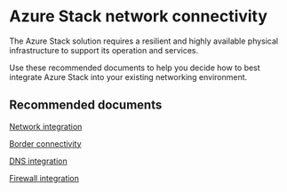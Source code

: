 <properties
    pageTitle="Azure Stack network connectivity "
    description=""
    service="microsoft.azurestack"
    resource="azurestack"
    authors=""
    displayOrder=""
    selfHelpType="generic"
    supportTopicIds="32567928"
    resourceTags=""
    productPesIds="16226"
    cloudEnvironments="public"
/>

# Azure Stack network connectivity
The Azure Stack solution requires a resilient and highly available physical infrastructure to support its operation and services.<br>

Use these recommended documents to help you decide how to best integrate Azure Stack into your existing networking environment.<br>


## **Recommended documents**

[Network integration](https://docs.microsoft.com/azure/azure-stack/azure-stack-network)<br>

[Border connectivity](https://docs.microsoft.com/azure/azure-stack/azure-stack-border-connectivity)<br>

[DNS integration](https://docs.microsoft.com/azure/azure-stack/azure-stack-integrate-dns)<br>

[Firewall integration](https://docs.microsoft.com/azure/azure-stack/azure-stack-firewall)